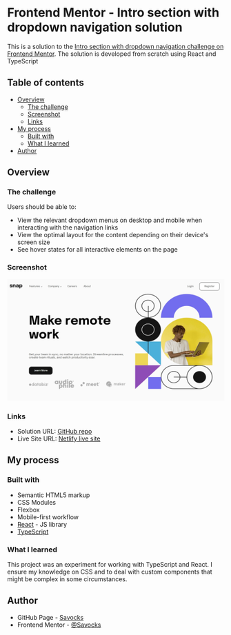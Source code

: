 # Frontend Mentor - Intro section with dropdown navigation solution

This is a solution to the [Intro section with dropdown navigation challenge on Frontend Mentor](https://www.frontendmentor.io/challenges/intro-section-with-dropdown-navigation-ryaPetHE5).
The solution is developed from scratch using React and TypeScript

## Table of contents

- [Overview](#overview)
  - [The challenge](#the-challenge)
  - [Screenshot](#screenshot)
  - [Links](#links)
- [My process](#my-process)
  - [Built with](#built-with)
  - [What I learned](#what-i-learned)
- [Author](#author)


## Overview

### The challenge

Users should be able to:

- View the relevant dropdown menus on desktop and mobile when interacting with the navigation links
- View the optimal layout for the content depending on their device's screen size
- See hover states for all interactive elements on the page

### Screenshot

![](./docs/images/homepage.jpeg)

### Links

- Solution URL: [GitHub repo](https://github.com/Savocks/intro-section)
- Live Site URL: [Netlify live site](https://boisterous-stroopwafel-5f873e.netlify.app/)

## My process

### Built with

- Semantic HTML5 markup
- CSS Modules
- Flexbox
- Mobile-first workflow
- [React](https://reactjs.org/) - JS library
- [TypeScript](https://www.typescriptlang.org/)


### What I learned

This project was an experiment for working with TypeScript and React. 
I ensure my knowledge on CSS and to deal with custom components that might be complex in some circumstances.

## Author

- GitHub Page - [Savocks](https://github.com/Savocks)
- Frontend Mentor - [@Savocks](https://www.frontendmentor.io/profile/Savocks)

